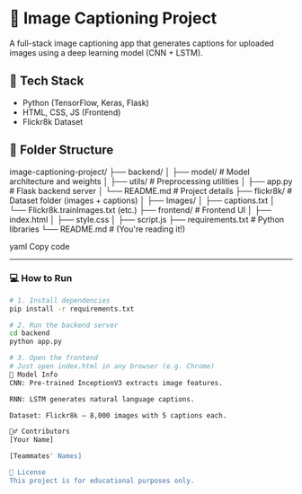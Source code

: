 # 🧠 Image Captioning Project

A full-stack image captioning app that generates captions for uploaded images using a deep learning model (CNN + LSTM).

## 🧰 Tech Stack

- Python (TensorFlow, Keras, Flask)
- HTML, CSS, JS (Frontend)
- Flickr8k Dataset

## 📁 Folder Structure
image-captioning-project/ ├── backend/ │ ├── model/ # Model architecture and weights │ ├── utils/ # Preprocessing utilities │ ├── app.py # Flask backend server │ └── README.md # Project details ├── flickr8k/ # Dataset folder (images + captions) │ ├── Images/ │ ├── captions.txt │ └── Flickr8k.trainImages.txt (etc.) ├── frontend/ # Frontend UI │ ├── index.html │ ├── style.css │ ├── script.js ├── requirements.txt # Python libraries └── README.md # (You're reading it!)

yaml
Copy code

---

### 💻 How to Run

```bash
# 1. Install dependencies
pip install -r requirements.txt

# 2. Run the backend server
cd backend
python app.py

# 3. Open the frontend
# Just open index.html in any browser (e.g. Chrome)
📸 Model Info
CNN: Pre-trained InceptionV3 extracts image features.

RNN: LSTM generates natural language captions.

Dataset: Flickr8k — 8,000 images with 5 captions each.

🙋‍♂️ Contributors
[Your Name]

[Teammates' Names]

📄 License
This project is for educational purposes only.
